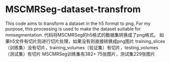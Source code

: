 # MSCMRSeg-dataset-transfrom
This code aims to transform a dataset in the h5 format to png. For my purpose, this processing is used to make the dataset suitable for mmsegmentation.
代码将MSCMRSeg的h5格式的数据集转换成了png格式。
如果h5文件有切片则进行切片处理，如果没有则直接转换成png图片
training_slices（训练集）没有切片，training_volumes（验证集）有切片，testing_volumes（测试集）有切片
MSCMRSeg训练集有382+ 75张图片，测试集229张图片
